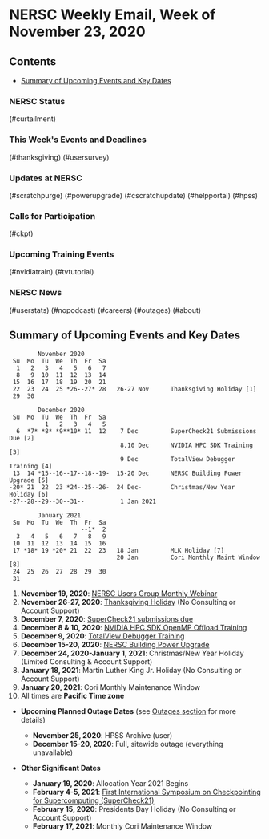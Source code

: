 # NERSC Weekly Email, Week of November 23, 2020 <a name="top"></a> #

## Contents ## 

- [Summary of Upcoming Events and Key Dates](#dates)

### NERSC Status

(#curtailment)

### This Week's Events and Deadlines

(#thanksgiving)
(#usersurvey)

### Updates at NERSC 

(#scratchpurge)
(#powerupgrade)
(#cscratchupdate)
(#helpportal)
(#hpss)

### Calls for Participation

(#ckpt)

### Upcoming Training Events 

(#nvidiatrain)
(#tvtutorial)

### NERSC News 

(#userstats)
(#nopodcast)
(#careers)
(#outages)
(#about)

## Summary of Upcoming Events and Key Dates <a name="dates"/></a> ##

            November 2020   
     Su  Mo  Tu  We  Th  Fr  Sa
      1   2   3   4   5   6   7    
      8   9  10  11  12  13  14 
     15  16  17  18  19  20  21   
     22  23  24  25 *26--27* 28   26-27 Nov      Thanksgiving Holiday [1]
     29  30       

            December 2020   
     Su  Mo  Tu  We  Th  Fr  Sa
              1   2   3   4   5
      6  *7* *8* *9**10* 11  12    7 Dec         SuperCheck21 Submissions Due [2]
                                   8,10 Dec      NVIDIA HPC SDK Training [3]
                                   9 Dec         TotalView Debugger Training [4]
     13  14 *15--16--17--18--19-  15-20 Dec      NERSC Building Power Upgrade [5]
    -20* 21  22  23 *24--25--26-  24 Dec-        Christmas/New Year Holiday [6]
    -27--28--29--30--31--          1 Jan 2021    

            January 2021      
     Su  Mo  Tu  We  Th  Fr  Sa  
                        --1*  2   
      3   4   5   6   7   8   9  
     10  11  12  13  14  15  16  
     17 *18* 19 *20* 21  22  23   18 Jan         MLK Holiday [7]
                                  20 Jan         Cori Monthly Maint Window [8]
     24  25  26  27  28  29  30  
     31                

1. **November 19, 2020**: [NERSC Users Group Monthly Webinar](#webinar)
2. **November 26-27, 2020**: [Thanksgiving Holiday](#thanksgiving) (No Consulting or Account Support)
3. **December 7, 2020**: [SuperCheck21 submissions due](#ckpt)
4. **December 8 & 10, 2020**: [NVIDIA HPC SDK OpenMP Offload Training](#nvidiatrain)
5. **December 9, 2020**: [TotalView Debugger Training](#tvtutorial)
6. **December 15-20, 2020**: [NERSC Building Power Upgrade](#powerupgrade)
7. **December 24, 2020-January 1, 2021**: Christmas/New Year Holiday (Limited Consulting & Account Support)
8. **January 18, 2021**: Martin Luther King Jr. Holiday (No Consulting or Account Support)
9. **January 20, 2021**: Cori Monthly Maintenance Window
10. All times are **Pacific Time zone**

- **Upcoming Planned Outage Dates** (see [Outages section](#outages) for more 
details)
    - **November 25, 2020**: HPSS Archive (user)
    - **December 15-20, 2020**: Full, sitewide outage (everything unavailable)

- **Other Significant Dates**
    - **January 19, 2020**: Allocation Year 2021 Begins
    - **February 4-5, 2021**: [First International Symposium on Checkpointing for Supercomputing (SuperCheck21)](#ckpt)
    - **February 15, 2020**: Presidents Day Holiday (No Consulting or Account Support)
    - **February 17, 2021**: Monthly Cori Maintenance Window
